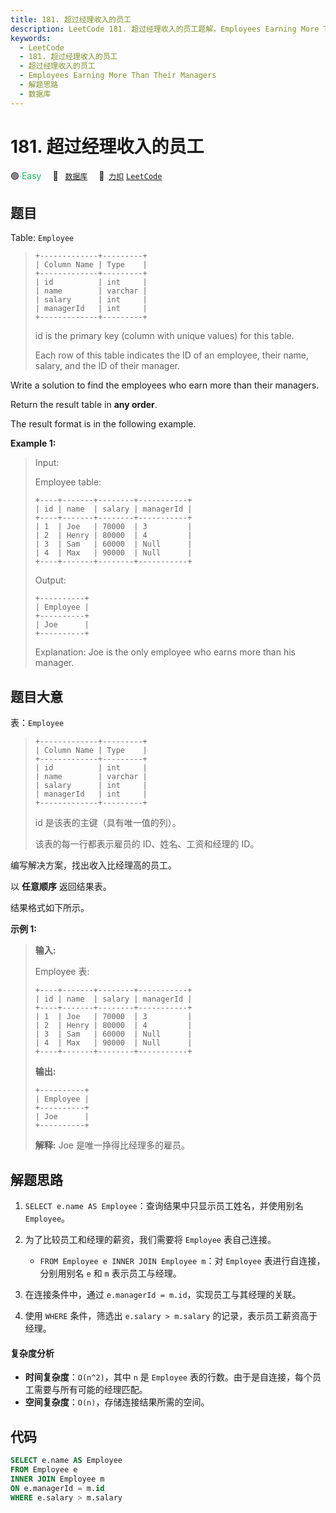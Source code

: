 ```yaml
---
title: 181. 超过经理收入的员工
description: LeetCode 181. 超过经理收入的员工题解，Employees Earning More Than Their Managers，包含解题思路、复杂度分析以及完整的 JavaScript 代码实现。
keywords:
  - LeetCode
  - 181. 超过经理收入的员工
  - 超过经理收入的员工
  - Employees Earning More Than Their Managers
  - 解题思路
  - 数据库
---
```


# 181. 超过经理收入的员工

🟢 <font color=#15bd66>Easy</font>&emsp; 🔖&ensp; [`数据库`](/tag/database.md)&emsp; 🔗&ensp;[`力扣`](https://leetcode.cn/problems/employees-earning-more-than-their-managers) [`LeetCode`](https://leetcode.com/problems/employees-earning-more-than-their-managers)

## 题目

Table: `Employee`

> ```
> +-------------+---------+
> | Column Name | Type    |
> +-------------+---------+
> | id          | int     |
> | name        | varchar |
> | salary      | int     |
> | managerId   | int     |
> +-------------+---------+
> ```
>
> id is the primary key (column with unique values) for this table.
>
> Each row of this table indicates the ID of an employee, their name, salary, and the ID of their manager.

Write a solution to find the employees who earn more than their managers.

Return the result table in **any order**.

The result format is in the following example.

**Example 1:**

> Input:
>
> Employee table:
>
> ```
> +----+-------+--------+-----------+
> | id | name  | salary | managerId |
> +----+-------+--------+-----------+
> | 1  | Joe   | 70000  | 3         |
> | 2  | Henry | 80000  | 4         |
> | 3  | Sam   | 60000  | Null      |
> | 4  | Max   | 90000  | Null      |
> +----+-------+--------+-----------+
> ```
>
> Output:
>
> ```
> +----------+
> | Employee |
> +----------+
> | Joe      |
> +----------+
> ```
>
> Explanation: Joe is the only employee who earns more than his manager.

## 题目大意

表：`Employee`

> ```
> +-------------+---------+
> | Column Name | Type    |
> +-------------+---------+
> | id          | int     |
> | name        | varchar |
> | salary      | int     |
> | managerId   | int     |
> +-------------+---------+
> ```
>
> id 是该表的主键（具有唯一值的列）。
>
> 该表的每一行都表示雇员的 ID、姓名、工资和经理的 ID。

编写解决方案，找出收入比经理高的员工。

以 **任意顺序** 返回结果表。

结果格式如下所示。

**示例 1:**

> **输入:**
>
> Employee 表:
>
> ```
> +----+-------+--------+-----------+
> | id | name  | salary | managerId |
> +----+-------+--------+-----------+
> | 1  | Joe   | 70000  | 3         |
> | 2  | Henry | 80000  | 4         |
> | 3  | Sam   | 60000  | Null      |
> | 4  | Max   | 90000  | Null      |
> +----+-------+--------+-----------+
> ```
>
> **输出:**
>
> ```
> +----------+
> | Employee |
> +----------+
> | Joe      |
> +----------+
> ```
>
> **解释:** Joe 是唯一挣得比经理多的雇员。

## 解题思路

1. `SELECT e.name AS Employee`：查询结果中只显示员工姓名，并使用别名 `Employee`。

2. 为了比较员工和经理的薪资，我们需要将 `Employee` 表自己连接。
   - `FROM Employee e INNER JOIN Employee m`：对 `Employee` 表进行自连接，分别用别名 `e` 和 `m` 表示员工与经理。
3. 在连接条件中，通过 `e.managerId = m.id`，实现员工与其经理的关联。

4. 使用 `WHERE` 条件，筛选出 `e.salary > m.salary` 的记录，表示员工薪资高于经理。

#### 复杂度分析

- **时间复杂度**：`O(n^2)`，其中 `n` 是 `Employee` 表的行数。由于是自连接，每个员工需要与所有可能的经理匹配。
- **空间复杂度**：`O(n)`，存储连接结果所需的空间。

## 代码

```sql
SELECT e.name AS Employee
FROM Employee e
INNER JOIN Employee m
ON e.managerId = m.id
WHERE e.salary > m.salary
```
